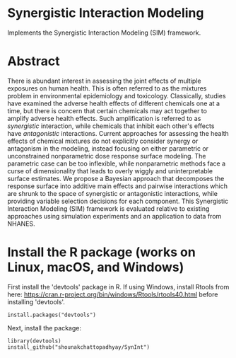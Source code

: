 # Synergistic Interaction Modeling
Implements the Synergistic Interaction Modeling (SIM) framework.

# Abstract

There is abundant interest in assessing the joint effects of multiple exposures on human health.  This is often referred to as the mixtures problem in environmental epidemiology and toxicology.  Classically, studies have examined the adverse health effects of different chemicals one at a time, but there is concern that certain chemicals may act together to amplify adverse health effects.  Such amplification is referred to as *synergistic* interaction, while chemicals that inhibit each other's effects have *antagonistic* interactions.  Current approaches for assessing the health effects of chemical mixtures do not explicitly consider synergy or antagonism in the modeling, instead focusing on either parametric or unconstrained nonparametric dose response surface modeling.  The parametric case can be too inflexible, while nonparametric methods face a curse of dimensionality that leads to overly wiggly and uninterpretable surface estimates. We propose a Bayesian approach that decomposes the response surface into additive main effects and pairwise interactions which are shrunk to the space of synergistic or antagonistic interactions, while providing  variable selection decisions for each component.  This Synergistic Interaction Modeling (SIM) framework is evaluated relative to existing approaches using simulation experiments and an application to data from NHANES.

# Install the R package (works on Linux, macOS, and Windows)

First install the 'devtools' package in R. If using Windows, install Rtools from here: https://cran.r-project.org/bin/windows/Rtools/rtools40.html before installing 'devtools'.

```
install.packages("devtools")
```
Next, install the package:

```
library(devtools)
install_github("shounakchattopadhyay/SynInt")
```
